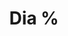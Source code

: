 ---
title: "Dia %"
url: /ciudad-autonoma-de-buenos-aires/dia-avenida-eva-peron-2/
shop: supermercado
---